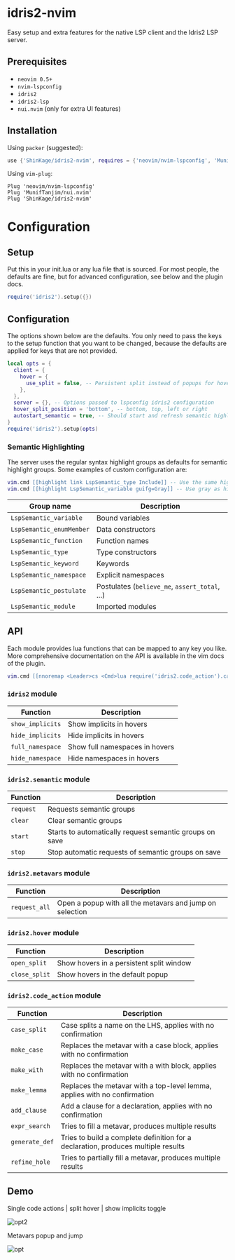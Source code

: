 # idris2-nvim
Easy setup and extra features for the native LSP client and the Idris2 LSP server.

## Prerequisites

- `neovim 0.5+`
- `nvim-lspconfig`
- `idris2`
- `idris2-lsp`
- `nui.nvim` (only for extra UI features)

## Installation

Using `packer` (suggested):

```lua
use {'ShinKage/idris2-nvim', requires = {'neovim/nvim-lspconfig', 'MunifTanjim/nui.nvim'}}
```

Using `vim-plug`:

```vim
Plug 'neovim/nvim-lspconfig'
Plug 'MunifTanjim/nui.nvim'
Plug 'ShinKage/idris2-nvim'
```

# Configuration

## Setup
Put this in your init.lua or any lua file that is sourced. For most people, the defaults are fine, but for advanced configuration, see below and the plugin docs.

```lua
require('idris2').setup({})
```

## Configuration
The options shown below are the defaults. You only need to pass the keys to the setup function that you want to be changed, because the defaults are applied for keys that are not provided. 

```lua
local opts = {
  client = {
    hover = {
      use_split = false, -- Persistent split instead of popups for hover
    },
  },
  server = {}, -- Options passed to lspconfig idris2 configuration
  hover_split_position = 'bottom', -- bottom, top, left or right
  autostart_semantic = true, -- Should start and refresh semantic highlight automatically
}
require('idris2').setup(opts)
```

### Semantic Highlighting
The server uses the regular syntax highlight groups as defaults for semantic highlight groups. Some examples of custom configuration are:

```lua
vim.cmd [[highlight link LspSemantic_type Include]] -- Use the same highlight as the Include group
vim.cmd [[highlight LspSemantic_variable guifg=Gray]] -- Use gray as highlight colour
```

|Group name              |Description                                   |
|------------------------|----------------------------------------------|
|`LspSemantic_variable`  |Bound variables                               |
|`LspSemantic_enumMember`|Data constructors                             |
|`LspSemantic_function`  |Function names                                |
|`LspSemantic_type`      |Type constructors                             |
|`LspSemantic_keyword`   |Keywords                                      |
|`LspSemantic_namespace` |Explicit namespaces                           |
|`LspSemantic_postulate` |Postulates (`believe_me`, `assert_total`, ...)|
|`LspSemantic_module`    |Imported modules                              |

## API

Each module provides lua functions that can be mapped to any key you like. More comprehensive documentation on the API is available in the vim docs of the plugin.

```lua
vim.cmd [[nnoremap <Leader>cs <Cmd>lua require('idris2.code_action').case_split()<CR>]]
```

### `idris2` module
|Function        |Description                   |
|----------------|------------------------------|
|`show_implicits`|Show implicits in hovers      |
|`hide_implicits`|Hide implicits in hovers      |
|`full_namespace`|Show full namespaces in hovers|
|`hide_namespace`|Hide namespaces in hovers     |

### `idris2.semantic` module
|Function |Description                                            |
|---------|-------------------------------------------------------|
|`request`|Requests semantic groups                               |
|`clear`  |Clear semantic groups                                  |
|`start`  |Starts to automatically request semantic groups on save|
|`stop`   |Stop automatic requests of semantic groups on save     |

### `idris2.metavars` module
|Function     |Description                                             |
|-------------|--------------------------------------------------------|
|`request_all`|Open a popup with all the metavars and jump on selection|

### `idris2.hover` module
|Function     |Description                             |
|-------------|----------------------------------------|
|`open_split` |Show hovers in a persistent split window|
|`close_split`|Show hovers in the default popup        |

### `idris2.code_action` module
|Function      |Description                                                                      |
|--------------|---------------------------------------------------------------------------------|
|`case_split`  |Case splits a name on the LHS, applies with no confirmation                      |
|`make_case`   |Replaces the metavar with a case block, applies with no confirmation             |
|`make_with`   |Replaces the metavar with a with block, applies with no confirmation             |
|`make_lemma`  |Replaces the metavar with a top-level lemma, applies with no confirmation        |
|`add_clause`  |Add a clause for a declaration, applies with no confirmation                     |
|`expr_search` |Tries to fill a metavar, produces multiple results                               |
|`generate_def`|Tries to build a complete definition for a declaration, produces multiple results|
|`refine_hole` |Tries to partially fill a metavar, produces multiple results                     |

## Demo

Single code actions | split hover | show implicits toggle

![opt2](https://user-images.githubusercontent.com/1173183/142092993-19b0e561-bdf6-449c-ba94-997ff1ef6678.gif)

Metavars popup and jump

![opt](https://user-images.githubusercontent.com/1173183/142093232-317f3c61-4e0e-4747-b350-132cbf332258.gif)
